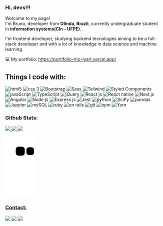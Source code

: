 ### Hi, devs!!!

<p>Welcome to my page! </br> I'm Bruno,  developer from <b>Olinda, Brazil</b>, currently undergraduate student in <b>information systems(CIn - UFPE)</b>. </p>
<p> I'm frontend developer, studying backend tecnologies aiming to be a full-stack developer and with a lot of knowledge in data science and machine learning. </p>

 💻 My portfolio: https://portifolio-rho-lyart.vercel.app/

## Things I code with:


<img alt="html5" src="https://img.shields.io/badge/-HTML5-E34F26?style=flat-square&logo=html5&logoColor=white" /> <img alt="css 3" src="https://img.shields.io/badge/-CSS3-F05032?style=flat-square&logo=css3&logoColor=white" />
<img alt="Bootstrap" src="https://img.shields.io/badge/-Bootstrap-be7abb?style=flat-square&logo=bootstrap&logoColor=white" />
<img alt="Sass" src="https://img.shields.io/badge/-Sass-be7abb?style=flat-square&logo=sass&logoColor=white" />
<img alt="Tailwind" src="https://img.shields.io/badge/-Tailwind_CSS-be7abb?style=flat-square&logo=tailwindcss&logoColor=white" />
<img alt="Styled Components" src="https://img.shields.io/badge/-Styled_Components-be7abb?style=flat-square&logo=styled-components&logoColor=white" />
<img alt="javaScript" src="https://img.shields.io/badge/-JavaScript-8a2be2?style=flat-square&logo=javascript&logoColor=white" />
<img alt="TypeScript" src="https://img.shields.io/badge/-TypeScript-8a2be2?style=flat-square&logo=typescript&logoColor=white" />
<img alt="jQuery" src="https://img.shields.io/badge/-jQuery-8a2be2?style=flat-square&logo=jQuery&logoColor=white" />
<img alt="React js" src="https://img.shields.io/badge/-React JS-007ACC?style=flat-square&logo=react&logoColor=white" />
<img alt="React native" src="https://img.shields.io/badge/-React Native-007ACC?style=flat-square&logo=react&logoColor=white" />
<img alt="Next.js" src="https://img.shields.io/badge/-Next.js-007ACC?style=flat-square&logo=next.js&logoColor=white" />
<img alt="Angular" src="https://img.shields.io/badge/-Angular JS-007ACC?style=flat-square&logo=angular&logoColor=white" />
<img alt="Node.js" src="https://img.shields.io/badge/-Node.js-008B8B?style=flat-square&logo=node.js&logoColor=white" />
<img alt="Express js" src="https://img.shields.io/badge/-Express-008B8B?style=flat-square&logo=express&logoColor=white" />
<img alt="Jest" src="https://img.shields.io/badge/-Jest-008B8B?style=flat-square&logo=jest&logoColor=white" />
<img alt="python" src="https://img.shields.io/badge/-Python-13aa52?style=flat-square&logo=python&logoColor=white" />
<img alt="SciPy" src="https://img.shields.io/badge/-SciPy-13aa52?style=flat-square&logo=scipy&logoColor=white" />
<img alt="pandas" src="https://img.shields.io/badge/-Pandas-13aa52?style=flat-square&logo=pandas&logoColor=white" /> 
<img alt="Jupyter" src="https://img.shields.io/badge/-Jupyter Notebook-13aa52?style=flat-square&logo=jupyter&logoColor=white" />                                    <img alt="mySQL" src="https://img.shields.io/badge/-MySQL-13aa52?style=flat-square&logo=mysql&logoColor=white" /> 
<img alt="ruby" src="https://img.shields.io/badge/-Ruby-FF2010?style=flat-square&logo=ruby&logoColor=white" />
<img alt="on rails" src="https://img.shields.io/badge/-Ruby on Rails-FF1010?style=flat-square&logo=Ruby-on-Rails&logoColor=white" />
<img alt="git" src="https://img.shields.io/badge/-Git-FF0000?style=flat-square&logo=git&logoColor=white" />
<img alt="npm" src="https://img.shields.io/badge/-npm-FF0000?style=flat-square&logo=npm&logoColor=white" />
<img alt="Yarn" src="https://img.shields.io/badge/-Yarn-FF0000?style=flat-square&logo=yarn&logoColor=white" />
          

### Github Stats:
<div>
<a href="https://github.com/brunom764">
<img height="200em" src="https://github-profile-summary-cards.vercel.app/api/cards/profile-details?username=brunom764&theme=radical"/> 
 <img height="0em" src="https://github-readme-stats.vercel.app/api?username=brunom764&theme=radical&show_icons=true&count_private=true&hide_border=true"/>
<img height="160em" src="https://github-readme-streak-stats.herokuapp.com/?user=brunom764&theme=radical&hide_border=true"/>

</div>


![Snake animation](https://github.com/brunom764/brunom764/blob/output/github-contribution-grid-snake.svg)
            
### Contact:
 <div>
  <a href = "mailto:brunom764@gmail.com"><img src="https://img.shields.io/badge/Gmail-F05032?style=for-the-badge&logo=gmail&logoColor=white" target="_blank"></a>      
  <a href="https://www.linkedin.com/in/bruno-miguel-a08022239/" target="_blank"><img src="https://img.shields.io/badge/-LinkedIn-007ACC?style=for-the-badge&logo=linkedin&logoColor=white" target="_blank"></a>  
  <a href="https://www.instagram.com/brunom_42/" target="_blank"><img src="https://img.shields.io/badge/-instagram-008B8B?style=for-the-badge&logo=instagram&logoColor=white" target="_blank"></a>
</div>           

